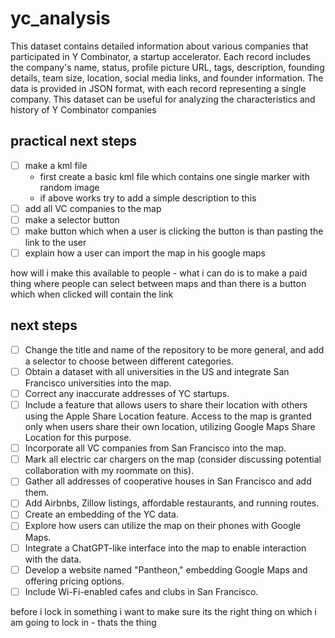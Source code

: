# yc_analysis

This dataset contains detailed information about various companies that participated in Y Combinator, a startup accelerator. Each record includes the company's name, status, profile picture URL, tags, description, founding details, team size, location, social media links, and founder information. The data is provided in JSON format, with each record representing a single company. This dataset can be useful for analyzing the characteristics and history of Y Combinator companies

## practical next steps

- [ ] make a kml file 
    - first create a basic kml file which contains one single marker with random image
    - if above works try to add a simple description to this 
- [ ] add all VC companies to the map
- [ ] make a selector button
- [ ] make button which when a user is clicking the button is than pasting the link to the user 
- [ ] explain how a user can import the map in his google maps

how will i make this available to people - what i can do is to make a paid thing where people can select between maps and than there is a button which when clicked will contain the link

## next steps

- [ ] Change the title and name of the repository to be more general, and add a selector to choose between different categories.
- [ ] Obtain a dataset with all universities in the US and integrate San Francisco universities into the map.
- [ ] Correct any inaccurate addresses of YC startups.
- [ ] Include a feature that allows users to share their location with others using the Apple Share Location feature. Access to the map is granted only when users share their own location, utilizing Google Maps Share Location for this purpose.
- [ ] Incorporate all VC companies from San Francisco into the map.
- [ ] Mark all electric car chargers on the map (consider discussing potential collaboration with my roommate on this).
- [ ] Gather all addresses of cooperative houses in San Francisco and add them.
- [ ] Add Airbnbs, Zillow listings, affordable restaurants, and running routes.
- [ ] Create an embedding of the YC data.
- [ ] Explore how users can utilize the map on their phones with Google Maps.
- [ ] Integrate a ChatGPT-like interface into the map to enable interaction with the data.
- [ ] Develop a website named "Pantheon," embedding Google Maps and offering pricing options.
- [ ] Include Wi-Fi-enabled cafes and clubs in San Francisco.

before i lock in something i want to make sure its the right thing on which i am going to lock in - thats the thing
